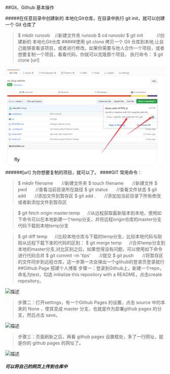 ##Git、Github 基本操作

#####在任意目录中创建新的 本地化Git仓库，在目录中执行 git init，就可以创建一个 Git 仓库了
>$ mkdir runoob     &nbsp;&nbsp;&nbsp;//新建文件夹 runoob 
>$ cd runoob/
$ git init &nbsp;&nbsp;&nbsp;&nbsp;&nbsp;&nbsp;&nbsp;&nbsp;&nbsp;&nbsp;//创建新的 本地化Git仓库
#####使用 git clone 拷贝一个 Git 仓库到本地,让自己能够查看该项目，或者进行修改。如果你需要与他人合作一个项目，或者想要复制一个项目，看看代码，你就可以克隆那个项目。 执行命令：
>$ git clone [url]

![描述](./image/gitClone.png "图片描述")

######[url] 为你想要复制的项目，就可以了。
####GIT 常用命令：
>$ mkdir filename   &nbsp;&nbsp;&nbsp;&nbsp;&nbsp;&nbsp;//新建文件夹
>$ touch filename     &nbsp;&nbsp;&nbsp;&nbsp;&nbsp;&nbsp;//新建文件
>$ pwd   &nbsp;&nbsp;&nbsp;&nbsp;&nbsp;&nbsp;//查看当前目录所在路径
>$ git status  &nbsp;&nbsp;&nbsp;&nbsp;&nbsp;&nbsp;//查看文件状态
>$ git add   &nbsp;&nbsp;&nbsp;&nbsp;&nbsp;&nbsp;//添加文件到暂存区
>$ git add . &nbsp;&nbsp;&nbsp;&nbsp;&nbsp;&nbsp;//添加加当前目录下所有修改或者新添加文件到暂存区

>$ git fetch origin master:temp&nbsp;&nbsp;&nbsp;&nbsp;&nbsp;&nbsp;//从远程获取最新版本到本地，使用如下命令可以在本地新建一个temp分支，并将远程origin仓库的master分支代码下载到本地temp分支


>$ git diff temp&nbsp;&nbsp;&nbsp;&nbsp;&nbsp;&nbsp;//比较本地仓库与下载的temp分支，比较本地代码与刚刚从远程下载下来的代码的区别：
>$ git merge temp&nbsp;&nbsp;&nbsp;&nbsp;&nbsp;&nbsp;//合并temp分支到本地的master分支,对比区别之后，如果觉得没有问题，可以使用如下命令进行代码合并
>$ git commit -m 'tips'   &nbsp;&nbsp;&nbsp;&nbsp;&nbsp;&nbsp;//提交
>$ git push  &nbsp;&nbsp;&nbsp;&nbsp;&nbsp;&nbsp;//将暂存区的文件同步到远程仓库，这一步第一次会弹出一个github的登录页登录就行
##Github Page 搭建个人博客
>步骤一：登录到Github上，新建一个repo，命名为test，勾选 initialize this repository with a README，点击create repository。

![描述](http://images2015.cnblogs.com/blog/903320/201603/903320-20160305134947346-1921005167.png "图片描述")
>步骤二：打开settings，有一个Github Pages 的设置，点击 source 中的本来的 None ，使其变成 master 分支，也就是作为部署github pages 的分支，然后点击 save。

![描述](http://images2015.cnblogs.com/blog/903320/201701/903320-20170115212404385-1979000093.png "图片描述")
>步骤三：页面刷新之后，再看 github pages 设置框处，多了一行网址，就是你的 github pages 的网址了。

![描述](http://images2015.cnblogs.com/blog/903320/201701/903320-20170115213630338-44375750.png "图片描述")

##### 可以将自己的网页上传到仓库中